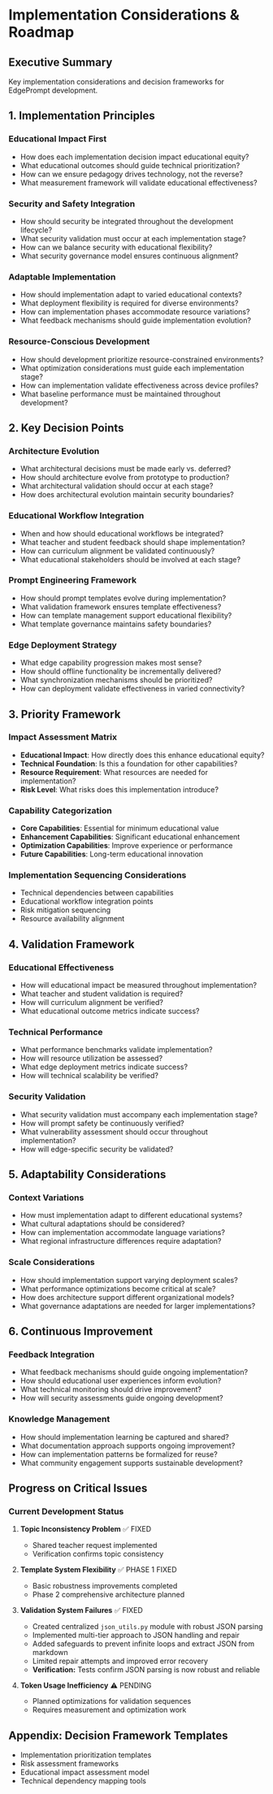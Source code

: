 # Implementation Considerations & Roadmap

## Executive Summary
Key implementation considerations and decision frameworks for EdgePrompt development.

## 1. Implementation Principles

### Educational Impact First
- How does each implementation decision impact educational equity?
- What educational outcomes should guide technical prioritization?
- How can we ensure pedagogy drives technology, not the reverse?
- What measurement framework will validate educational effectiveness?

### Security and Safety Integration
- How should security be integrated throughout the development lifecycle?
- What security validation must occur at each implementation stage?
- How can we balance security with educational flexibility?
- What security governance model ensures continuous alignment?

### Adaptable Implementation
- How should implementation adapt to varied educational contexts?
- What deployment flexibility is required for diverse environments?
- How can implementation phases accommodate resource variations?
- What feedback mechanisms should guide implementation evolution?

### Resource-Conscious Development
- How should development prioritize resource-constrained environments?
- What optimization considerations must guide each implementation stage?
- How can implementation validate effectiveness across device profiles?
- What baseline performance must be maintained throughout development?

## 2. Key Decision Points

### Architecture Evolution
- What architectural decisions must be made early vs. deferred?
- How should architecture evolve from prototype to production?
- What architectural validation should occur at each stage?
- How does architectural evolution maintain security boundaries?

### Educational Workflow Integration
- When and how should educational workflows be integrated?
- What teacher and student feedback should shape implementation?
- How can curriculum alignment be validated continuously?
- What educational stakeholders should be involved at each stage?

### Prompt Engineering Framework
- How should prompt templates evolve during implementation?
- What validation framework ensures template effectiveness?
- How can template management support educational flexibility?
- What template governance maintains safety boundaries?

### Edge Deployment Strategy
- What edge capability progression makes most sense?
- How should offline functionality be incrementally delivered?
- What synchronization mechanisms should be prioritized?
- How can deployment validate effectiveness in varied connectivity?

## 3. Priority Framework

### Impact Assessment Matrix
- **Educational Impact**: How directly does this enhance educational equity?
- **Technical Foundation**: Is this a foundation for other capabilities?
- **Resource Requirement**: What resources are needed for implementation?
- **Risk Level**: What risks does this implementation introduce?

### Capability Categorization
- **Core Capabilities**: Essential for minimum educational value
- **Enhancement Capabilities**: Significant educational enhancement
- **Optimization Capabilities**: Improve experience or performance
- **Future Capabilities**: Long-term educational innovation

### Implementation Sequencing Considerations
- Technical dependencies between capabilities
- Educational workflow integration points
- Risk mitigation sequencing
- Resource availability alignment

## 4. Validation Framework

### Educational Effectiveness
- How will educational impact be measured throughout implementation?
- What teacher and student validation is required?
- How will curriculum alignment be verified?
- What educational outcome metrics indicate success?

### Technical Performance
- What performance benchmarks validate implementation?
- How will resource utilization be assessed?
- What edge deployment metrics indicate success?
- How will technical scalability be verified?

### Security Validation
- What security validation must accompany each implementation stage?
- How will prompt safety be continuously verified?
- What vulnerability assessment should occur throughout implementation?
- How will edge-specific security be validated?

## 5. Adaptability Considerations

### Context Variations
- How must implementation adapt to different educational systems?
- What cultural adaptations should be considered?
- How can implementation accommodate language variations?
- What regional infrastructure differences require adaptation?

### Scale Considerations
- How should implementation support varying deployment scales?
- What performance optimizations become critical at scale?
- How does architecture support different organizational models?
- What governance adaptations are needed for larger implementations?

## 6. Continuous Improvement

### Feedback Integration
- What feedback mechanisms should guide ongoing implementation?
- How should educational user experiences inform evolution?
- What technical monitoring should drive improvement?
- How will security assessments guide ongoing development?

### Knowledge Management
- How should implementation learning be captured and shared?
- What documentation approach supports ongoing improvement?
- How can implementation patterns be formalized for reuse?
- What community engagement supports sustainable development?

## Progress on Critical Issues

### Current Development Status

1. **Topic Inconsistency Problem** ✅ FIXED
   - Shared teacher request implemented
   - Verification confirms topic consistency

2. **Template System Flexibility** ✅ PHASE 1 FIXED
   - Basic robustness improvements completed
   - Phase 2 comprehensive architecture planned

3. **Validation System Failures** ✅ FIXED
   - Created centralized `json_utils.py` module with robust JSON parsing
   - Implemented multi-tier approach to JSON handling and repair
   - Added safeguards to prevent infinite loops and extract JSON from markdown
   - Limited repair attempts and improved error recovery
   - **Verification:** Tests confirm JSON parsing is now robust and reliable

4. **Token Usage Inefficiency** ⚠️ PENDING
   - Planned optimizations for validation sequences
   - Requires measurement and optimization work

## Appendix: Decision Framework Templates
- Implementation prioritization templates
- Risk assessment frameworks
- Educational impact assessment model
- Technical dependency mapping tools
